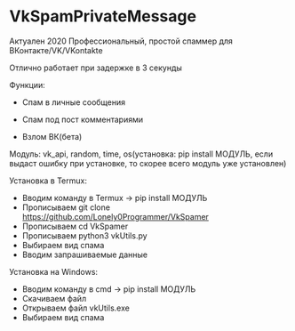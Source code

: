 # VkSpamPrivateMessage

Актуален 2020
Профессиональный, простой спаммер для ВКонтакте/VK/VKontakte

Отлично работает при задержке в 3 секунды

Функции:

- Спам в личные сообщения

- Спам под пост комментариями

- Взлом ВК(бета)

Модуль: vk_api, random, time, os(установка: pip install МОДУЛЬ, если выдаст ошибку при установке, то скорее всего модуль уже установлен)

Установка в Termux:
   - Вводим команду в Termux -> pip install МОДУЛЬ
   - Прописываем git clone https://github.com/Lonely0Programmer/VkSpamer
   - Прописываем cd VkSpamer
   - Прописываем python3 vkUtils.py
   - Выбираем вид спама
   - Вводим запрашиваемые данные

   Установка на Windows:
   - Вводим команду в cmd -> pip install МОДУЛЬ
   - Скачиваем файл
   - Открываем файл vkUtils.exe
   - Выбираем вид спама
